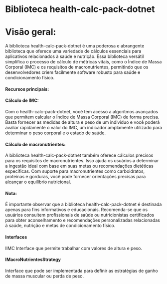 # Biblioteca health-calc-pack-dotnet
# Visão geral:
A biblioteca health-calc-pack-dotnet é uma poderosa e abrangente biblioteca que oferece uma variedade de cálculos essenciais para aplicativos relacionados à saúde e nutrição. Essa biblioteca versátil simplifica o processo de cálculo de métricas vitais, como o Índice de Massa Corporal (IMC) e os requisitos de macronutrientes, permitindo que os desenvolvedores criem facilmente software robusto para saúde e condicionamento físico.

#### Recursos principais:

#### Cálculo de IMC:
Com o health-calc-pack-dotnet, você tem acesso a algoritmos avançados que permitem calcular o Índice de Massa Corporal (IMC) de forma precisa. Basta fornecer as medidas de altura e peso de um indivíduo e você poderá avaliar rapidamente o valor do IMC, um indicador amplamente utilizado para determinar o peso corporal e o estado de saúde.

#### Cálculo de macronutrientes:
A biblioteca health-calc-pack-dotnet também oferece cálculos precisos para os requisitos de macronutrientes. Isso ajuda os usuários a determinar a ingestão ideal com base em suas metas ou recomendações dietéticas específicas. Com suporte para macronutrientes como carboidratos, proteínas e gorduras, você pode fornecer orientações precisas para alcançar o equilíbrio nutricional.

#### Nota:
É importante observar que a biblioteca health-calc-pack-dotnet é destinada apenas para fins informativos e educacionais. Recomenda-se que os usuários consultem profissionais de saúde ou nutricionistas certificados para obter aconselhamento e recomendações personalizadas relacionadas à saúde, nutrição e metas de condicionamento físico.

#### Interfaces
IIMC
Interface que permite trabalhar com valores de altura e peso.

#### IMacroNutrientesStrategy
Interface que pode ser implementada para definir as estratégias de ganho de massa muscular ou perda de peso.